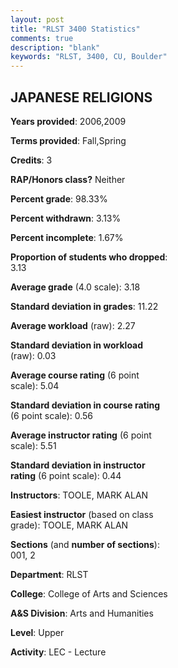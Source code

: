```yaml
---
layout: post
title: "RLST 3400 Statistics"
comments: true
description: "blank"
keywords: "RLST, 3400, CU, Boulder"
--- 
```

<head>
<script src="https://ajax.googleapis.com/ajax/libs/jquery/2.1.3/jquery.min.js"></script>
<script src="https://dl.dropboxusercontent.com/s/pc42nxpaw1ea4o9/highcharts.js?dl=0"></script>
<!-- <script src="../assets/js/highcharts.js"></script> -->
<style type="text/css">@font-face {
	font-family: "Bebas Neue";
	src: url(https://www.filehosting.org/file/details/544349/BebasNeue%20Regular.otf) format("opentype");
	}
	h1.Bebas { 
		font-family: "Bebas Neue", Verdana, Tahoma;
	}
</style>
</head>
<body>
	<div id="container" style="float: right; width: 45%; height: 88%; margin-left: 2.5%; margin-right: 2.5%;"></div>
	<script language="JavaScript">
		$(document).ready(function() {
		var chart = {type: 'column'};
		var title = {text: 'Grade Distribution'};
		var xAxis = {categories: ['A','B','C','D','F'],crosshair: true};
		var yAxis = {min: 0,title: {text: 'Percentage'}};
		var tooltip = {headerFormat: '<center><b><span style="font-size:20px">{point.key}</span></b></center>',
		               pointFormat: '<td style="padding:0"><b>{point.y:.1f}%</b></td>',
		               footerFormat: '</table>',shared: true,useHTML: true};
		var plotOptions = {column: {pointPadding: 0.0,borderWidth: 0}};  
		var credits = {enabled: false};var series= [{name: 'Percent',data: [45.9,31.15,19.67,1.64,1.64,]}];
		var json = {};
		json.chart = chart;
		json.title = title;
		json.tooltip = tooltip;
		json.xAxis = xAxis;
		json.yAxis = yAxis;  
		json.series = series;
		json.plotOptions = plotOptions;  
		json.credits = credits;
		$('#container').highcharts(json);
	});
	</script>
</body>
			   
## JAPANESE RELIGIONS

**Years provided**: 2006,2009

**Terms provided**: Fall,Spring

**Credits**: 3

**RAP/Honors class?** Neither

**Percent grade**: 98.33%

**Percent withdrawn**: 3.13%

**Percent incomplete**: 1.67%

**Proportion of students who dropped**: 3.13

**Average grade** (4.0 scale): 3.18

**Standard deviation in grades**: 11.22

**Average workload** (raw): 2.27

**Standard deviation in workload** (raw): 0.03

**Average course rating** (6 point scale): 5.04

**Standard deviation in course rating** (6 point scale): 0.56

**Average instructor rating** (6 point scale): 5.51

**Standard deviation in instructor rating** (6 point scale): 0.44

**Instructors**: TOOLE, MARK ALAN

**Easiest instructor** (based on class grade): TOOLE, MARK ALAN

**Sections** (and **number of sections**): 001, 2

**Department**: RLST

**College**: College of Arts and Sciences

**A&S Division**: Arts and Humanities

**Level**: Upper

**Activity**: LEC - Lecture